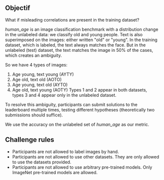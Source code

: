 ## Objectif

What if misleading correlations are present in the training dataset?

*human_age* is an image classification benchmark with a distribution change in the unlabeled data: we classify old and young people. Text is also superimposed on the images: either written "old" or "young".
In the training dataset, which is labeled, the text always matches the face.
But in the unlabeled (test) dataset, the text matches the image in 50% of the cases, which creates an ambiguity.

So we have 4 types of images:
1.  Age young, text young (AYTY)
2.  Age old, text old (AOTO)
3.  Age young, text old (AYTO)
4.  Age old, text young (AOTY)
Types 1 and 2 appear in both datasets, types 3 and 4 appear only in the unlabeled dataset.


To resolve this ambiguity, participants can submit solutions to the leaderboard multiple times, testing different hypotheses (theoretically two submissions should suffice).

We use the accuracy on the unlabeled set of *human_age* as our metric.

## Challenge rules

- Participants are not allowed to label images by hand.
- Participants are not allowed to use other datasets. They are only allowed to use the datasets provided.
- Participants are not allowed to use arbitrary pre-trained models. Only ImageNet pre-trained models are allowed.
